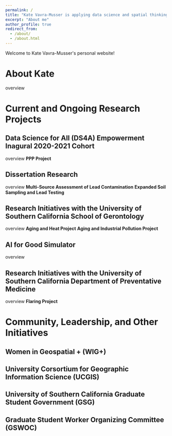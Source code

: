 ```yaml
---
permalink: /
title: "Kate Vavra-Musser is applying data science and spatial thinking to environmental health and justice issues."
excerpt: "About me"
author_profile: true
redirect_from: 
  - /about/
  - /about.html
---
```


Welcome to Kate Vavra-Musser's personal website!

About Kate
======
overview



Current and Ongoing Research Projects
======
Data Science for All (DS4A) Empowerment Inagural 2020-2021 Cohort
------
overview
**PPP Project**


Dissertation Research
------
overview
**Multi-Source Assessment of Lead Contamination**
**Expanded Soil Sampling and Lead Testing**


Research Initiatives with the University of Southern California School of Gerontology
------
overview
**Aging and Heat Project**
**Aging and Industrial Pollution Project**


AI for Good Simulator
------
overview


Research Initiatives with the University of Southern California Department of Preventative Medicine
------
overview
**Flaring Project**



Community, Leadership, and Other Initiatives
======
Women in Geospatial + (WIG+)
------
University Corsortium for Geographic Information Science (UCGIS)
------
University of Southern California Graduate Student Government (GSG)
------
Graduate Student Worker Organizing Committee (GSWOC) 
------
